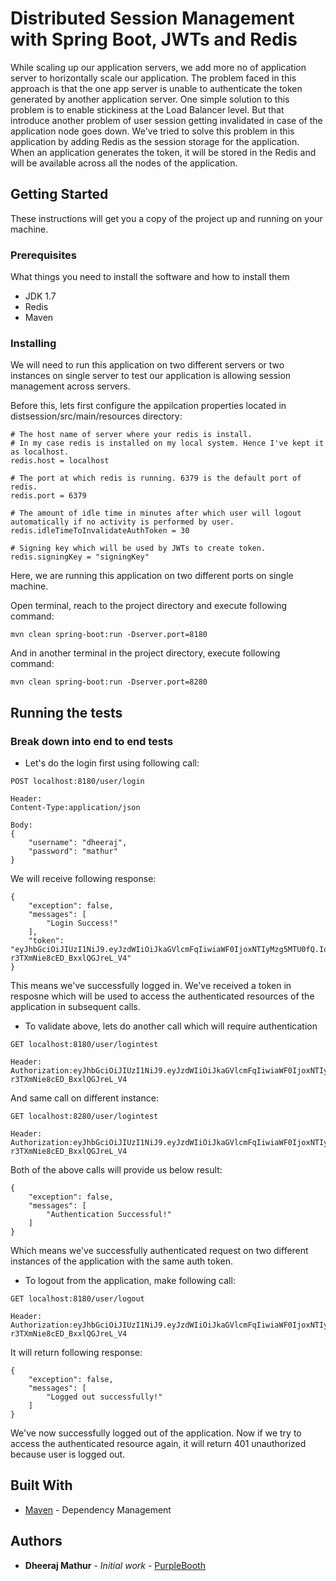 # Distributed Session Management with Spring Boot, JWTs and Redis

While scaling up our application servers, we add more no of application server to horizontally scale our application. The problem faced in this approach is that the one app server is unable to authenticate the token generated by another application server. One simple solution to this problem is to enable stickiness at the Load Balancer level. But that introduce another problem of user session getting invalidated in case of the application node goes down. We've tried to solve this problem in this application by adding Redis as the session storage for the application. When an application generates the token, it will be stored in the Redis and will be available across all the nodes of the application. 

## Getting Started

These instructions will get you a copy of the project up and running on your machine.

### Prerequisites

What things you need to install the software and how to install them
- JDK 1.7
- Redis
- Maven

### Installing

We will need to run this application on two different servers or two instances on single server to test our application is allowing session management across servers.

Before this, lets first configure the appilcation properties located in distsession/src/main/resources directory:
```
# The host name of server where your redis is install.
# In my case redis is installed on my local system. Hence I've kept it as localhost.
redis.host = localhost

# The port at which redis is running. 6379 is the default port of redis.
redis.port = 6379

# The amount of idle time in minutes after which user will logout automatically if no activity is performed by user.
redis.idleTimeToInvalidateAuthToken = 30 

# Signing key which will be used by JWTs to create token.
redis.signingKey = "signingKey"
```

Here, we are running this application on two different ports on single machine.

Open terminal, reach to the project directory and execute following command:

```
mvn clean spring-boot:run -Dserver.port=8180
```

And in another terminal in the project directory, execute following command:

```
mvn clean spring-boot:run -Dserver.port=8280
```

## Running the tests

### Break down into end to end tests

- Let's do the login first using following call:
```
POST localhost:8180/user/login

Header:
Content-Type:application/json

Body:
{
	"username": "dheeraj",
	"password": "mathur"
}
```
We will receive following response:
```
{
    "exception": false,
    "messages": [
        "Login Success!"
    ],
    "token": "eyJhbGciOiJIUzI1NiJ9.eyJzdWIiOiJkaGVlcmFqIiwiaWF0IjoxNTIyMzg5MTU0fQ.IqncAT2E0fIN4URG-r3TXmNie8cED_BxxlQGJreL_V4"
}
```
This means we've successfully logged in. We've received a token in resposne which will be used to access the authenticated resources of the application in subsequent calls.

- To validate above, lets do another call which will require authentication

```
GET localhost:8180/user/logintest

Header:
Authorization:eyJhbGciOiJIUzI1NiJ9.eyJzdWIiOiJkaGVlcmFqIiwiaWF0IjoxNTIyMzg5MTU0fQ.IqncAT2E0fIN4URG-r3TXmNie8cED_BxxlQGJreL_V4
```

And same call on different instance:
```
GET localhost:8280/user/logintest

Header:
Authorization:eyJhbGciOiJIUzI1NiJ9.eyJzdWIiOiJkaGVlcmFqIiwiaWF0IjoxNTIyMzg5MTU0fQ.IqncAT2E0fIN4URG-r3TXmNie8cED_BxxlQGJreL_V4
```
Both of the above calls will provide us below result:
```
{
    "exception": false,
    "messages": [
        "Authentication Successful!"
    ]
}
```
Which means we've successfully authenticated request on two different instances of the application with the same auth token. 

- To logout from the application, make following call:
```
GET localhost:8180/user/logout

Header:
Authorization:eyJhbGciOiJIUzI1NiJ9.eyJzdWIiOiJkaGVlcmFqIiwiaWF0IjoxNTIyMzg5MTU0fQ.IqncAT2E0fIN4URG-r3TXmNie8cED_BxxlQGJreL_V4
```
It will return following response:
```
{
    "exception": false,
    "messages": [
        "Logged out successfully!"
    ]
}
```
We've now successfully logged out of the application. Now if we try to access the authenticated resource again, it will return 401 unauthorized because user is logged out. 

## Built With

* [Maven](https://maven.apache.org/) - Dependency Management

## Authors

* **Dheeraj Mathur** - *Initial work* - [PurpleBooth](https://github.com/dheerajmathur91)

